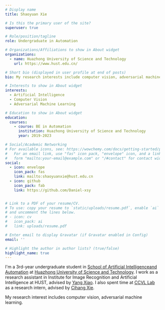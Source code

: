 ```yaml
---
# Display name
title: Shaoyuan Xie

# Is this the primary user of the site?
superuser: true

# Role/position/tagline
role: Undergraduate in Automation

# Organizations/Affiliations to show in About widget
organizations:
  - name: Huazhong University of Science and Technology
    url: https://www.hust.edu.cn/

# Short bio (displayed in user profile at end of posts)
bio: My research interests include computer vision, adversarial machine learning, and 3D vision.

# Interests to show in About widget
interests:
  - Artificial Intelligence
  - Computer Vision
  - Adversarial Machine Learning

# Education to show in About widget
education:
  courses:
    - course: BE in Automation
      institution: Huazhong University of Science and Technology
      year: 2019-2023

# Social/Academic Networking
# For available icons, see: https://wowchemy.com/docs/getting-started/page-builder/#icons
#   For an email link, use "fas" icon pack, "envelope" icon, and a link in the
#   form "mailto:your-email@example.com" or "/#contact" for contact widget.
social:
  - icon: envelope
    icon_pack: fas
    link: mailto:shaoyuanxie@hust.edu.cn
  - icon: github
    icon_pack: fab
    link: https://github.com/Daniel-xsy


# Link to a PDF of your resume/CV.
# To use: copy your resume to `static/uploads/resume.pdf`, enable `ai` icons in `params.toml`,
# and uncomment the lines below.
# - icon: cv
#   icon_pack: ai
#   link: uploads/resume.pdf

# Enter email to display Gravatar (if Gravatar enabled in Config)
email: ''

# Highlight the author in author lists? (true/false)
highlight_name: true
---
```


I'm a 3rd-year undergraduate student in [School of Artificial Intelligenceand Automation](http://aia.hust.edu.cn/)  at [Huazhong University of Science and Technology](https://www.hust.edu.cn/). I work as a research assistant in Institute for Image Recognition and Artificial Intelligence at HUST, advised by [Yang Xiao](https://scholar.google.com/citations?user=NeKBuXEAAAAJ&hl=zh-CN&oi=ao). I also spent time at [CCVL Lab](https://ccvl.jhu.edu/team/) as a research intern, advised by [Cihang Xie](https://cihangxie.github.io/).

My research interest includes computer vision, adversarial machine learning.
